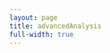 ```yaml
---
layout: page
title: advancedAnalysis
full-width: true
---
```



<div style="text-align: center">
<object type="image/svg+xml" data="/svgs/advancedAnalysis.txt.svg"> </object>
</div>
